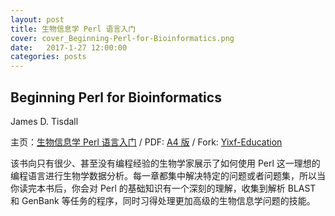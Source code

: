 ```yaml
---
layout: post
title: 生物信息学 Perl 语言入门
cover: cover_Beginning-Perl-for-Bioinformatics.png
date:   2017-1-27 12:00:00
categories: posts
---
```


## Beginning Perl for Bioinformatics
James D. Tisdall

主页：[生物信息学 Perl 语言入门](https://github.com/M-Mono/Beginning-Perl-for-Bioinformatics) / PDF: [A4 版](https://github.com/M-Mono/Beginning-Perl-for-Bioinformatics/raw/master/Beginning%20Perl%20for%20Bioinformatics%20(A4).pdf) / Fork: [Yixf-Education](https://github.com/Yixf-Education/BP4B)


该书向只有很少、甚至没有编程经验的生物学家展示了如何使用 Perl 这一理想的编程语言进行生物学数据分析。每一章都集中解决特定的问题或者问题集，所以当你读完本书后，你会对 Perl 的基础知识有一个深刻的理解，收集到解析 BLAST 和 GenBank 等任务的程序，同时习得处理更加高级的生物信息学问题的技能。
